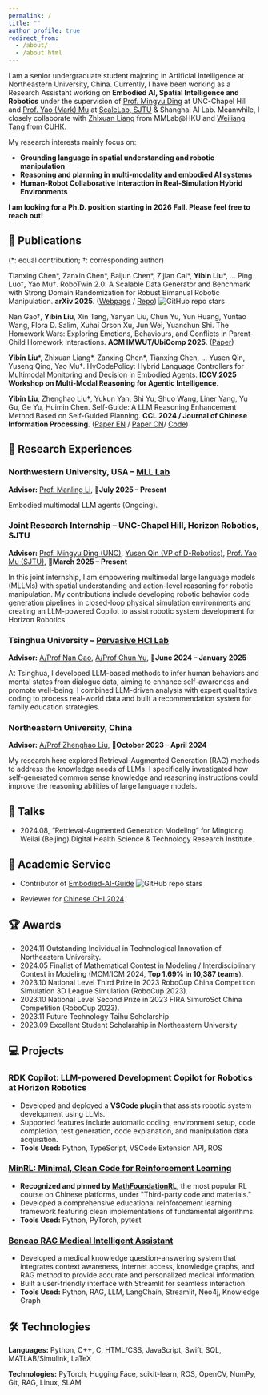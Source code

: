 ```yaml
---
permalink: /
title: ""
author_profile: true
redirect_from: 
  - /about/
  - /about.html
---
```


I am a senior undergraduate student majoring in Artificial Intelligence at Northeastern University, China. Currently, I have been working as a Research Assistant working on **Embodied AI, Spatial Intelligence and Robotics** under the supervision of [Prof. Mingyu Ding](https://dingmyu.github.io) at UNC-Chapel Hill and [Prof. Yao (Mark) Mu](https://yaomarkmu.github.io/) at [ScaleLab, SJTU](https://scalelab-sjtu.github.io/index.html) & Shanghai AI Lab. Meanwhile, I closely collaborate with [Zhixuan Liang](https://liang-zx.github.io/) from MMLab@HKU and [Weiliang Tang](https://cuhkwilliam.github.io) from CUHK.


My research interests mainly focus on:
- **Grounding language in spatial understanding and robotic manipulation**
- **Reasoning and planning in multi-modality and embodied AI systems**
- **Human-Robot Collaborative Interaction in Real-Simulation Hybrid Environments**

**I am looking for a Ph.D. position starting in 2026 Fall. Please feel free to reach out!**


## 📝 Publications 
(*: equal contribution; †: corresponding author)

Tianxing Chen\*, Zanxin Chen\*, Baijun Chen\*, Zijian Cai\*, **Yibin Liu***, ... Ping Luo†, Yao Mu†. RoboTwin 2.0: A Scalable Data Generator and Benchmark with Strong Domain Randomization for Robust Bimanual Robotic Manipulation. **arXiv 2025**. ([Webpage](https://robotwin-platform.github.io) / [Repo](https://github.com/RoboTwin-Platform/RoboTwin)) <img alt="GitHub repo stars" src="https://img.shields.io/github/stars/RoboTwin-Platform/RoboTwin">

Nan Gao†, **Yibin Liu**, Xin Tang, Yanyan Liu, Chun Yu, Yun Huang, Yuntao Wang, Flora D. Salim, Xuhai Orson Xu, Jun Wei, Yuanchun Shi. The Homework Wars: Exploring Emotions, Behaviours, and Conflicts in Parent-Child Homework Interactions. **ACM IMWUT/UbiComp 2025**. ([Paper](https://arxiv.org/abs/2502.01325v2))

**Yibin Liu***, Zhixuan Liang*, Zanxing Chen*, Tianxing Chen, ... Yusen Qin, Yuseng Qing, Yao Mu†. HyCodePolicy: Hybrid Language Controllers for Multimodal Monitoring and Decision in Embodied Agents. **ICCV 2025 Workshop on Multi-Modal Reasoning for Agentic Intelligence**.

**Yibin Liu**, Zhenghao Liu†, Yukun Yan, Shi Yu, Shuo Wang, Liner Yang, Yu Gu, Ge Yu, Huimin Chen. Self-Guide: A LLM Reasoning Enhancement Method Based on Self-Guided Planning. **CCL 2024 / Journal of Chinese Information Processing**. ([Paper EN](https://github.com/10-OASIS-01/10-OASIS-01.github.io/blob/master/assets/_CCL2024__Self_Guide__A_LLM_Reasoning_Enhancement_Method_Based_on_Self_Guided_Planning_EN_-4.pdf) / [Paper CN](https://10-oasis-01.github.io/assets/183_self_guide_.pdf)/ [Code](https://github.com/NEUIR/Self-Guide))

## 📖 Research Experiences

### **Northwestern University, USA – [MLL Lab](https://mll-lab-nu.github.io)** 

**Advisor:** [Prof. Manling Li](https://limanling.github.io), 📅**July 2025 – Present**

Embodied multimodal LLM agents (Ongoing).

### **Joint Research Internship – UNC-Chapel Hill, Horizon Robotics, SJTU**  

**Advisor:** [Prof. Mingyu Ding (UNC)](https://dingmyu.github.io), [Yusen Qin (VP of D-Robotics)](https://www.linkedin.com/in/yusen-qin-5b23345b/?originalSubdomain=cn), [Prof. Yao Mu (SJTU)](https://yaomarkmu.github.io/), 📅**March 2025 – Present**

In this joint internship, I am empowering multimodal large language models (MLLMs) with spatial understanding and action-level reasoning for robotic manipulation. My contributions include developing robotic behavior code generation pipelines in closed-loop physical simulation environments and creating an LLM-powered Copilot to assist robotic system development for Horizon Robotics.

### **Tsinghua University – [Pervasive HCI Lab](https://pi.cs.tsinghua.edu.cn/)**

**Advisor:** [A/Prof Nan Gao](https://nancygao.com/), [A/Prof Chun Yu](https://pi.cs.tsinghua.edu.cn/lab/people/ChunYu/), 📅**June 2024 – January 2025**


At Tsinghua, I developed LLM-based methods to infer human behaviors and mental states from dialogue data, aiming to enhance self-awareness and promote well-being. I combined LLM-driven analysis with expert qualitative coding to process real-world data and built a recommendation system for family education strategies.


### **Northeastern University, China**  

**Advisor:** [A/Prof Zhenghao Liu](https://edwardzh.github.io/), 📅**October 2023 – April 2024**


My research here explored Retrieval-Augmented Generation (RAG) methods to address the knowledge needs of LLMs. I specifically investigated how self-generated common sense knowledge and reasoning instructions could improve the reasoning abilities of large language models.


## 💬 Talks
- 2024.08, “Retrieval-Augmented Generation Modeling” for Mingtong Weilai (Beijing) Digital Health Science & Technology Research Institute.

## 👥 Academic Service

- Contributor of [Embodied-AI-Guide](https://github.com/TianxingChen/Embodied-AI-Guide) <img alt="GitHub repo stars" src="https://img.shields.io/github/stars/TianxingChen/Embodied-AI-Guide">

- Reviewer for [Chinese CHI 2024](http://chchi.icachi.org/24/).
  
## 🏆 Awards

- 2024.11 Outstanding Individual in Technological Innovation of Northeastern University.
- 2024.05 Finalist of Mathematical Contest in Modeling / Interdisciplinary Contest in Modeling (MCM/ICM 2024, **Top 1.69% in 10,387 teams**).
- 2023.10 National Level Third Prize in 2023 RoboCup China Competition Simulation 3D League Simulation (RoboCup 2023).
- 2023.10 National Level Second Prize in 2023 FIRA SimuroSot China Competition (RoboCup 2023).
- 2023.11 Future Technology Taihu Scholarship
- 2023.09 Excellent Student Scholarship in Northeastern University

## 💻 Projects

### **RDK Copilot: LLM-powered Development Copilot for Robotics at Horizon Robotics**
- Developed and deployed a **VSCode plugin** that assists robotic system development using LLMs.
- Supported features include automatic coding, environment setup, code completion, test generation, code explanation, and manipulation data acquisition.
- **Tools Used:** Python, TypeScript, VSCode Extension API, ROS

### **[MinRL: Minimal, Clean Code for Reinforcement Learning](https://github.com/10-OASIS-01/minrl)**
- **Recognized and pinned by [MathFoundationRL](https://github.com/MathFoundationRL/Book-Mathematical-Foundation-of-Reinforcement-Learning)**, the most popular RL course on Chinese platforms, under "Third-party code and materials."
- Developed a comprehensive educational reinforcement learning framework featuring clean implementations of fundamental algorithms.
- **Tools Used:** Python, PyTorch, pytest

### **[Bencao RAG Medical Intelligent Assistant](https://github.com/10-OASIS-01/BenCao_RAG)**
- Developed a medical knowledge question-answering system that integrates context awareness, internet access, knowledge graphs, and RAG method to provide accurate and personalized medical information.
- Built a user-friendly interface with Streamlit for seamless interaction.
- **Tools Used:** Python, RAG, LLM, LangChain, Streamlit, Neo4j, Knowledge Graph

## 🛠️ Technologies

**Languages:** Python, C++, C, HTML/CSS, JavaScript, Swift, SQL, MATLAB/Simulink, LaTeX

**Technologies:** PyTorch, Hugging Face, scikit-learn, ROS, OpenCV, NumPy, Git, RAG, Linux, SLAM


<!--
---
permalink: /
title: "Yibin (Léon) Liu"
excerpt: "About me"
author_profile: true
redirect_from: 
  - /about/
  - /about.html
---

-->



